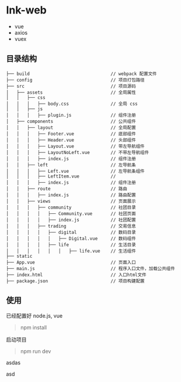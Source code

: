 # Ink-web

- vue
- axios
- vuex

## 目录结构
    ├── build                               // webpack 配置文件
    ├── config                              // 项目打包路径  
    ├── src                                 // 项目源码
    │   ├── assets                          // 全局属性
    │   │   ├── css
    │   │   │   ├── body.css                // 全局 css
    │   │   ├── js
    │   │   │   ├── plugin.js               // 组件注册
    │   ├── components                      // 公共组件
    │   │   ├── layout                      // 全局配置
    │   │   │   ├── Footer.vue              // 底部组件
    │   │   │   ├── Header.vue              // 头部组件
    │   │   │   ├── Layout.vue              // 带左导航组件
    │   │   │   ├── LayoutNoLeft.vue        // 不带左导航组件
    │   │   │   ├── index.js                // 组件注册
    │   │   ├── left                        // 左导航条
    │   │   │   ├── Left.vue                // 左导航条组件
    │   │   │   ├── LeftItem.vue            // 
    │   │   │   ├── index.js                // 组件注册
    │   │   ├── route                       // 路由
    │   │   │   ├── index.js                // 路由配置
    │   │   ├── views                       // 页面展示
    │   │   │   ├── community               // 社团目录
    │   │   │   │   ├── Community.vue       // 社团页面
    │   │   │   │   ├── index.js            // 社团配置
    │   │   │   ├── trading                 // 交易信息
    │   │   │   │   ├── digital             // 数码目录
    │   │   │   │   │   ├── Digital.vue     // 数码组件
    │   │   │   │   ├── life                // 生活目录
    │   │   │   │   │   │   ├── life.vue    // 生活组件
    ├── static
    ├── App.vue                             // 页面入口
    ├── main.js                             // 程序入口文件，加载公共组件
    ├── index.html                          // 入口html文件
    ├── package.json                        // 项目构建配置
    
## 使用
已经配置好 node.js, vue


> npm install

启动项目
> npm run dev

asdas

asd
